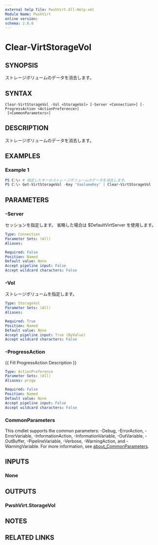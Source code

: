 ```yaml
---
external help file: PwshVirt.dll-Help.xml
Module Name: PwshVirt
online version:
schema: 2.0.0
---
```


# Clear-VirtStorageVol

## SYNOPSIS
ストレージボリュームのデータを消去します。

## SYNTAX

```
Clear-VirtStorageVol -Vol <StorageVol> [-Server <Connection>] [-ProgressAction <ActionPreference>]
 [<CommonParameters>]
```

## DESCRIPTION
ストレージボリュームのデータを消去します。

## EXAMPLES

### Example 1
```powershell
PS C:\> # 指定したキーのストレージボリュームのデータを消去します。
PS C:\> Get-VirtStorageVol -Key 'VaolumeKey' | Clear-VirtStorageVol
```

## PARAMETERS

### -Server
セッションを指定します。
省略した場合は $DefaultVirtServer を使用します。

```yaml
Type: Connection
Parameter Sets: (All)
Aliases:

Required: False
Position: Named
Default value: None
Accept pipeline input: False
Accept wildcard characters: False
```

### -Vol
ストレージボリュームを指定します。

```yaml
Type: StorageVol
Parameter Sets: (All)
Aliases:

Required: True
Position: Named
Default value: None
Accept pipeline input: True (ByValue)
Accept wildcard characters: False
```

### -ProgressAction
{{ Fill ProgressAction Description }}

```yaml
Type: ActionPreference
Parameter Sets: (All)
Aliases: proga

Required: False
Position: Named
Default value: None
Accept pipeline input: False
Accept wildcard characters: False
```

### CommonParameters
This cmdlet supports the common parameters: -Debug, -ErrorAction, -ErrorVariable, -InformationAction, -InformationVariable, -OutVariable, -OutBuffer, -PipelineVariable, -Verbose, -WarningAction, and -WarningVariable. For more information, see [about_CommonParameters](http://go.microsoft.com/fwlink/?LinkID=113216).

## INPUTS

### None

## OUTPUTS

### PwshVirt.StorageVol

## NOTES

## RELATED LINKS
